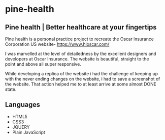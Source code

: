 # pine-health

## Pine health | Better healthcare at your fingertips
Pine health is a personal practice project to recreate the Oscar Insurance Corporation US website- https://www.hioscar.com/

I was marvelled at the level of detailedness by the excellent designers and developers at Oscar Insurance. The website is beautiful, straight to the point and above all super responsive.

While developing a replica of the website i had the challenge of keeping up with the never ending changes on the website, i had to save a screenshot of the website. That action helped me to at least arrive at some almost DONE state.

## Languages
* HTML5
* CSS3
* JQUERY
* Plain JavaScript

